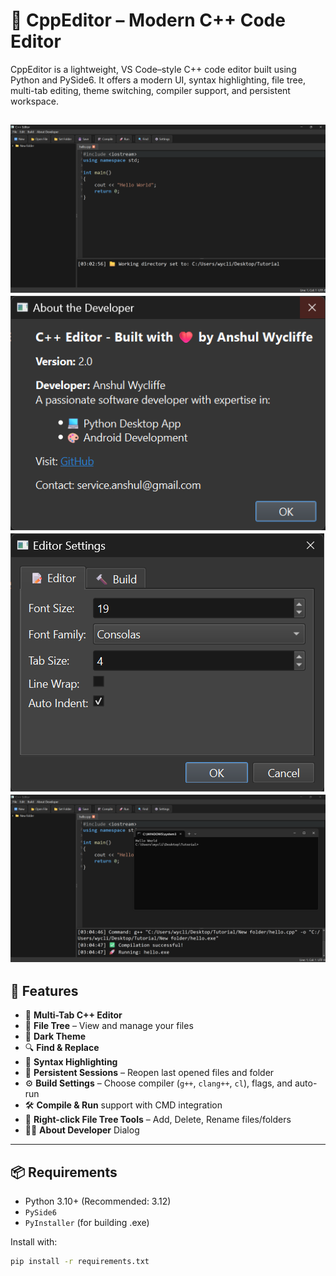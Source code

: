 # 🧠 CppEditor – Modern C++ Code Editor

CppEditor is a lightweight, VS Code–style C++ code editor built using Python and PySide6. It offers a modern UI, syntax highlighting, file tree, multi-tab editing, theme switching, compiler support, and persistent workspace.

![CppEditor Screenshot](1.png) <!-- optional screenshot -->
![CppEditor Screenshot](2.png)
![CppEditor Screenshot](3.png)
![CppEditor Screenshot](4.png)
---

## 🚀 Features

- 📄 **Multi-Tab C++ Editor**
- 📁 **File Tree** – View and manage your files
- 🎨 **Dark Theme**
- 🔍 **Find & Replace**
- 🧠 **Syntax Highlighting**
- 🧾 **Persistent Sessions** – Reopen last opened files and folder
- ⚙️ **Build Settings** – Choose compiler (`g++`, `clang++`, `cl`), flags, and auto-run
- 🛠️ **Compile & Run** support with CMD integration
- 🧰 **Right-click File Tree Tools** – Add, Delete, Rename files/folders
- 🧑‍💻 **About Developer** Dialog

---

## 📦 Requirements

- Python 3.10+ (Recommended: 3.12)
- `PySide6`
- `PyInstaller` (for building .exe)

Install with:

```bash
pip install -r requirements.txt
